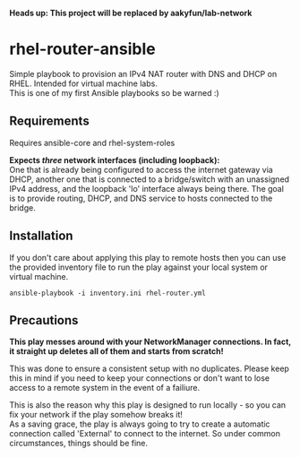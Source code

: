 <b>Heads up: This project will be replaced by aakyfun/lab-network</b>

# rhel-router-ansible
Simple playbook to provision an IPv4 NAT router with DNS and DHCP on RHEL. Intended for virtual machine labs.  
This is one of my first Ansible playbooks so be warned :)

## Requirements
Requires ansible-core and rhel-system-roles

**Expects *three* network interfaces (including loopback):**  
One that is already being configured to access the internet gateway via DHCP, another one that is connected to a bridge/switch with an unassigned IPv4 address, and the loopback 'lo' interface always being there. The goal is to provide routing, DHCP, and DNS service to hosts connected to the bridge.

## Installation
If you don't care about applying this play to remote hosts then you can use the provided inventory file to run the play against your local system or virtual machine.

    ansible-playbook -i inventory.ini rhel-router.yml
    
## Precautions
**This play messes around with your NetworkManager connections. In fact, it straight up deletes all of them and starts from scratch!**

This was done to ensure a consistent setup with no duplicates. Please keep this in mind if you need to keep your connections or don't want to lose access to a remote system in the event of a failiure.

This is also the reason why this play is designed to run locally - so you can fix your network if the play somehow breaks it!  
As a saving grace, the play is always going to try to create a automatic connection called 'External' to connect to the internet. So under common circumstances, things should be fine.
